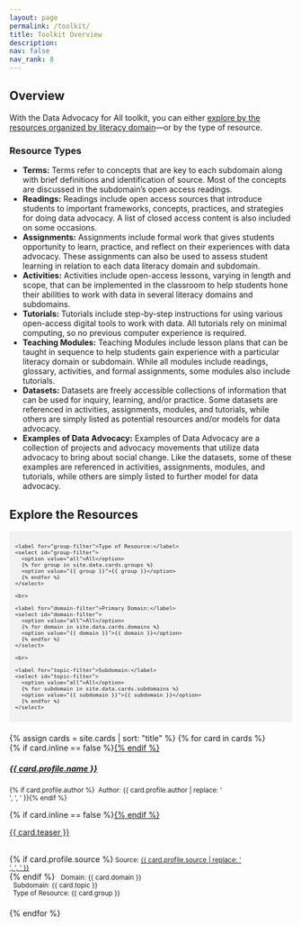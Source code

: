 ```yaml
---
layout: page
permalink: /toolkit/
title: Toolkit Overview
description: 
nav: false
nav_rank: 8
---
```


## Overview

With the Data Advocacy for All toolkit, you can either [explore by the resources organized by literacy domain](../literacydomains/)—or by the type of resource.

### Resource Types
- **Terms:** Terms refer to concepts that are key to each subdomain along with brief definitions and identification of source. Most of the concepts are discussed in the subdomain’s open access readings.
- **Readings:** Readings include open access sources that introduce students to important frameworks, concepts, practices, and strategies for doing data advocacy. A list of closed access content is also included on some occasions.
- **Assignments:** Assignments include formal work that gives students opportunity to learn, practice, and reflect on their experiences with data advocacy. These assignments can also be used to assess student learning in relation to each data literacy domain and subdomain. 
- **Activities:** Activities include open-access lessons, varying in length and scope, that can be implemented in the classroom to help students hone their abilities to work with data in several literacy domains and subdomains.
- **Tutorials:** Tutorials include step-by-step instructions for using various open-access digital tools to work with data. All tutorials rely on minimal computing, so no previous computer experience is required.
- **Teaching Modules:** Teaching Modules include lesson plans that can be taught in sequence to help students gain experience with a particular literacy domain or subdomain. While all modules include readings, glossary, activities, and formal assignments, some modules also include tutorials.
- **Datasets:** Datasets are freely accessible collections of information that can be used for inquiry, learning, and/or practice. Some datasets are referenced in activities, assignments, modules, and tutorials, while others are simply listed as potential resources and/or models for data advocacy. 
- **Examples of Data Advocacy:** Examples of Data Advocacy are a collection of projects and advocacy movements that utilize data advocacy to bring about social change. Like the datasets, some of these examples are referenced in activities, assignments, modules, and tutorials, while others are simply listed to further model for data advocacy.


## Explore the Resources

<div style="background-color: #f2f2f2; padding: 10px;">
  <div id="filter-options" style="font-size: 0.8em;">
    
    <label for="group-filter">Type of Resource:</label>
    <select id="group-filter">
      <option value="all">All</option>
      {% for group in site.data.cards.groups %}
      <option value="{{ group }}">{{ group }}</option>
      {% endfor %}
    </select>

    <br>
    
    <label for="domain-filter">Primary Domain:</label>
    <select id="domain-filter">
      <option value="all">All</option>
      {% for domain in site.data.cards.domains %}
      <option value="{{ domain }}">{{ domain }}</option>
      {% endfor %}
    </select>

    <br>

    <label for="topic-filter">Subdomain:</label>
    <select id="topic-filter">
      <option value="all">All</option>
      {% for subdomain in site.data.cards.subdomains %}
      <option value="{{ subdomain }}">{{ subdomain }}</option>
      {% endfor %}
    </select>
    
  </div>
</div>

<div id="card-list" style="margin-top: 20px;">
  {% assign cards = site.cards | sort: "title" %}
  {% for card in cards %}
    <div class="card {% if card.inline == false %}hoverable{% endif %}" style="margin-bottom: 20px;">
      <div class="row no-gutters">
        <div class="team">
          <div class="card-body">
            {% if card.inline == false %}<a href="{{ card.url | relative_url }}">{% endif %}
              <h5 class="card-title">{{ card.profile.name }}</h5></a>
            <p class="card-text"><small class="test-muted">{% if card.profile.author %}<i class="fa-solid fa-user"></i>&nbsp; Author: {{ card.profile.author | replace: '<br />', ', ' }}{% endif %}</small></p>
            {% if card.inline == false %}<a href="{{ card.url | relative_url }}">{% endif %}
              <p class="card-text">{{ card.teaser }}</p></a>
            <p class="card-text"><br>
              {% if card.profile.source %}<small class="test-muted"><i class="fas fa-link"></i> Source: <a href="{{ card.profile.source }}">{{ card.profile.source | replace: '<br />', ', ' }}</a></small><br>{% endif %}
              <small class="test-muted domain"><i class="fa-solid fa-square"></i>&nbsp; Domain: {{ card.domain }}</small><br>
              <small class="test-muted topic"><i class="fa-solid fa-sitemap"></i>&nbsp; Subdomain: {{ card.topic }}</small><br>
              <small class="test-muted group"><i class="fa-solid fa-file"></i>&nbsp; Type of Resource: {{ card.group }}</small><br>
            </p>
          </div>
        </div>
      </div>
    </div>
  {% endfor %}
</div>

<script>
document.addEventListener('DOMContentLoaded', function() {
  const domainFilter = document.getElementById('domain-filter');
  const topicFilter = document.getElementById('topic-filter');
  const groupFilter = document.getElementById('group-filter');
  const cards = document.querySelectorAll('.card');

  function filterCards() {
    const selectedDomain = domainFilter.value;
    const selectedTopic = topicFilter.value;
    const selectedGroup = groupFilter.value;

    cards.forEach(card => {
      const domain = card.querySelector('.domain').textContent.trim().replace('Domain: ', '');
      const topic = card.querySelector('.topic').textContent.trim().replace('Subdomain: ', ''); 
      const group = card.querySelector('.group').textContent.trim().replace('Type of Resource: ', ''); 

      const domainMatch = selectedDomain === 'all' || domain === selectedDomain;
      const topicMatch = selectedTopic === 'all' || topic === selectedTopic;
      const groupMatch = selectedGroup === 'all' || group === selectedGroup;

      if (domainMatch && topicMatch && groupMatch) {
        card.style.display = 'block';
      } else {
        card.style.display = 'none';
      }
    });
  }

  domainFilter.addEventListener('change', filterCards);
  topicFilter.addEventListener('change', filterCards);
  groupFilter.addEventListener('change', filterCards);

  // Initial filtering when the page loads
  filterCards();
});
</script>
